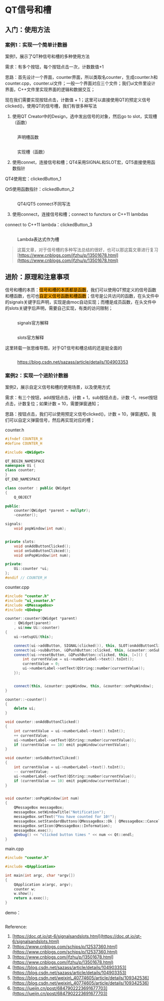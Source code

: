 # QT信号和槽

## 入门：使用方法

### 案例1：实现一个简单计数器

案例1，展示了QT种信号和槽的多种使用方法

需求：有多个按钮，每个按钮点击一次，计数数值+1



思路：首先设计一个界面，counter界面，所以类取名counter，生成counter.h和counter.cpp，counter.ui文件；一般一个界面对应三个文件；我们ui文件里设计界面，C++文件里实现界面的逻辑和数据交互；

现在我们需要实现按钮点击，计数值 + 1；这里可以直接使用QT的预定义信号clicked()，使用QT的信号槽，我们有很多种写法



1. 使用QT Creator中的Design，选中发出信号的对象，然后go to slot，实现槽（函数）

<div align="left">

<figure><img src="../.gitbook/assets/image (5) (1) (1).png" alt=""><figcaption><p>声明槽函数</p></figcaption></figure>

</div>

<div align="left">

<figure><picture><source srcset="../.gitbook/assets/image (11).png" media="(prefers-color-scheme: dark)"><img src="../.gitbook/assets/image (11).png" alt=""></picture><figcaption><p>实现槽（函数）</p></figcaption></figure>

</div>

2. 使用connet，连接信号和槽；QT4采用SIGNAL和SLOT宏，QT5直接使用函数指针

QT4使用宏：clickedButton\_1

Qt5使用函数指针：clickedButton\_2

<div align="left">

<figure><img src="../.gitbook/assets/image (2) (1) (1) (1) (1) (1).png" alt=""><figcaption><p>QT4/QT5 connect不同写法</p></figcaption></figure>

</div>



3. 使用connect，连接信号和槽；connect to functors or C++11 lambdas

connect to C++11 lambda：clickedButton\_3

<div align="left">

<figure><img src="../.gitbook/assets/image (4) (1) (1) (1).png" alt=""><figcaption><p>Lambda表达式作为槽</p></figcaption></figure>

</div>



> 这篇文章，对于信号槽的多种写法总结的很好，也可以那这篇文章进行复习[https://www.cnblogs.com/jfzhu/p/13501678.html](https://www.cnblogs.com/jfzhu/p/13501678.html)



## 进阶：原理和注意事项

信号和槽的本质：<mark style="background-color:orange;">信号和槽的本质都是函数</mark>，我们可以使用QT预定义的信号函数和槽函数，也可也<mark style="background-color:orange;">自定义信号函数和槽函数</mark>；信号是公共访问的函数，在头文件中的signals关键字后声明，实现是由moc自动实现；而槽是成员函数，在头文件中的slots关键字后声明，需要自己实现，有类的访问限制；

<figure><img src="../.gitbook/assets/image (7) (1) (1).png" alt=""><figcaption><p>signals官方解释</p></figcaption></figure>

<figure><img src="../.gitbook/assets/image (6) (1) (1).png" alt=""><figcaption><p>slots官方解释</p></figcaption></figure>

这里转载一张思维导图，对于QT信号和槽总结的还是挺全面的

<figure><img src="../.gitbook/assets/image (8) (1).png" alt=""><figcaption><p><a href="https://blog.csdn.net/sazass/article/details/104903353">https://blog.csdn.net/sazass/article/details/104903353</a></p></figcaption></figure>



### 案例2：实现一个进阶计数器

案例2，展示自定义信号和槽的使用场景，以及使用方式

需求：有三个按钮，add按钮点击，计数 + 1，sub按钮点击，计数 -1，reset按钮点击，计数复位；如果计数 = 10，需要弹窗通知；

思路：按钮点击，我们可以使用预定义信号clicked()，计数 = 10，弹窗通知，我们可以自定义弹窗信号，然后再实现对应的槽；



counter.h

```cpp
#ifndef COUNTER_H
#define COUNTER_H

#include <QWidget>

QT_BEGIN_NAMESPACE
namespace Ui {
class counter;
}
QT_END_NAMESPACE

class counter : public QWidget
{
    Q_OBJECT

public:
    counter(QWidget *parent = nullptr);
    ~counter();

signals:
    void popWindow(int num);


private slots:
    void onAddButtonClicked();
    void onSubButtonClikced();
    void onPopWindow(int num);

private:
    Ui::counter *ui;
};
#endif // COUNTER_H
```



counter.cpp

```cpp
#include "counter.h"
#include "ui_counter.h"
#include <QMessageBox>
#include <QDebug>

counter::counter(QWidget *parent)
    : QWidget(parent)
    , ui(new Ui::counter)
{
    ui->setupUi(this);

    connect(ui->addButton, SIGNAL(clicked()), this, SLOT(onAddButtonClicked()));
    connect(ui->subButton, &QPushButton::clicked, this, &counter::onSubButtonClikced);
    connect(ui->resetButton, &QPushButton::clicked, this, [=]() {
        int currentValue = ui->numberLabel->text().toInt();
        currentValue = 0;
        ui->numberLabel->setText(QString::number(currentValue));
    });


    connect(this, &counter::popWindow, this, &counter::onPopWindow);
}

counter::~counter()
{
    delete ui;
}

void counter::onAddButtonClicked()
{
    int currentValue = ui->numberLabel->text().toInt();
    ++ currentValue;
    ui->numberLabel->setText(QString::number(currentValue));
    if (currentValue == 10) emit popWindow(currentValue);
}

void counter::onSubButtonClikced()
{
    int currentValue = ui->numberLabel->text().toInt();
    -- currentValue;
    ui->numberLabel->setText(QString::number(currentValue));
    if (currentValue == 10) emit popWindow(currentValue);
}


void counter::onPopWindow(int num)
{
    QMessageBox messageBox;
    messageBox.setWindowTitle("Notification");
    messageBox.setText("You have counted for 10!");
    messageBox.setStandardButtons(QMessageBox::Ok | QMessageBox::Cancel);
    messageBox.setIcon(QMessageBox::Information);
    messageBox.exec();
    qDebug() << "clicked button times " << num << Qt::endl;
}
```



main.cpp

```cpp
#include "counter.h"

#include <QApplication>

int main(int argc, char *argv[])
{
    QApplication a(argc, argv);
    counter w;
    w.show();
    return a.exec();
}

```



demo：

<div align="left">

<figure><img src="../.gitbook/assets/6-ezgif.com-optimize.gif" alt=""><figcaption></figcaption></figure>

</div>



Reference:

1. [https://doc.qt.io/qt-6/signalsandslots.html](https://doc.qt.io/qt-6/signalsandslots.html)
2. [https://www.cnblogs.com/schips/p/12537360.html](https://www.cnblogs.com/schips/p/12537360.html)
3. [https://www.cnblogs.com/jfzhu/p/13501678.html](https://www.cnblogs.com/jfzhu/p/13501678.html)
4. [https://blog.csdn.net/sazass/article/details/104903353](https://blog.csdn.net/sazass/article/details/104903353)
5. [https://blog.csdn.net/weixin\_40774605/article/details/109342536](https://blog.csdn.net/weixin\_40774605/article/details/109342536)
6. [https://juejin.cn/post/6847902223691677703](https://juejin.cn/post/6847902223691677703)
